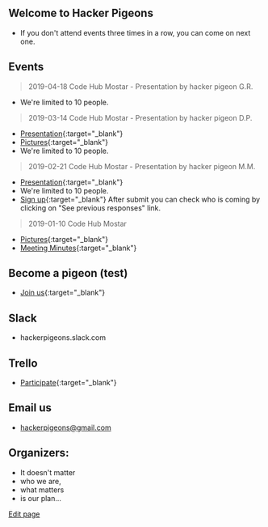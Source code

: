 ## Welcome to Hacker Pigeons 

* If you don't attend events three times in a row, you can come on next one.

## Events
> 2019-04-18 Code Hub Mostar - Presentation by hacker pigeon G.R.
* We're limited to 10 people. 

> 2019-03-14 Code Hub Mostar - Presentation by hacker pigeon D.P.
* [Presentation](https://docs.google.com/presentation/d/1UJEJN3gKl9SjhGEWUnix7k2nFZDCtdEkpKoY67Qb1GQ/edit?usp=sharing){:target="_blank"}
* [Pictures](https://photos.app.goo.gl/CzeRv8JhCHBCeu1D7){:target="_blank"}
* We're limited to 10 people. 

> 2019-02-21 Code Hub Mostar - Presentation by hacker pigeon M.M.
* [Presentation](https://docs.google.com/presentation/d/1Wek4RAfEV10CAF3mCo0FB-fNV7aaQ07IgY1kzpLM9Pc/edit?usp=sharing){:target="_blank"}
* We're limited to 10 people. 
* [Sign up](https://goo.gl/forms/cHugD5ihRE88hgmZ2){:target="_blank"} 
After submit you can check who is coming by clicking on "See previous responses" link.

> 2019-01-10 Code Hub Mostar 
* [Pictures](https://photos.app.goo.gl/S1bzeRzWDmZs24Ep7){:target="_blank"}
* [Meeting Minutes](https://docs.google.com/document/d/1UcqJry-Oem98xo1v_QMHQSPivCtg0yWoJY2XjHCEL0g/edit?usp=sharing){:target="_blank"}

<!--
* We're limited to 10 people.
* [Sign up](https://goo.gl/forms/JRIoSaieTQWyVcYa2){:target="_blank"}
-->

## Become a pigeon (test)
* [Join us](https://goo.gl/forms/6Fq8JhFISqwwaj6F2){:target="_blank"}

## Slack
* hackerpigeons.slack.com

## Trello
* [Participate](https://trello.com/invite/b/vyrmwWM0/84d3891dc1d83011bb351eed5424b155/hacker-pigeons){:target="_blank"}

## Email us
* hackerpigeons@gmail.com

## Organizers:
- It doesn't matter 
- who we are, 
- what matters 
- is our plan...




[Edit page](./edit.md)   
